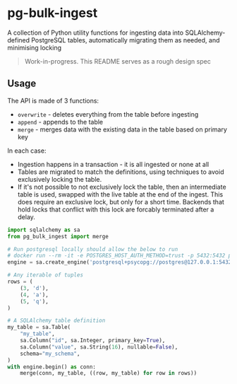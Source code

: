 # pg-bulk-ingest

A collection of Python utility functions for ingesting data into SQLAlchemy-defined PostgreSQL tables, automatically migrating them as needed, and minimising locking

> Work-in-progress. This README serves as a rough design spec


## Usage

The API is made of 3 functions:

- `overwrite` - deletes everything from the table before ingesting
- `append` - appends to the table
- `merge` - merges data with the existing data in the table based on primary key

In each case:

- Ingestion happens in a transaction - it is all ingested or none at all
- Tables are migrated to match the definitions, using techniques to avoid exclusively locking the table.
- If it's not possible to not exclusively lock the table, then an intermediate table is used, swapped with the live table at the end of the ingest. This does require an exclusive lock, but only for a short time. Backends that hold locks that conflict with this lock are forcably terminated after a delay.


```python
import sqlalchemy as sa
from pg_bulk_ingest import merge

# Run postgresql locally should allow the below to run
# docker run --rm -it -e POSTGRES_HOST_AUTH_METHOD=trust -p 5432:5432 postgres
engine = sa.create_engine('postgresql+psycopg://postgres@127.0.0.1:5432/')

# Any iterable of tuples
rows = (
    (3, 'd'),
    (4, 'a'),
    (5, 'q'),
)

# A SQLAlchemy table definition
my_table = sa.Table(
    "my_table",
    sa.Column("id", sa.Integer, primary_key=True),
    sa.Column("value", sa.String(16), nullable=False),
    schema="my_schema",
)
with engine.begin() as conn:
    merge(conn, my_table, ((row, my_table) for row in rows))
```
